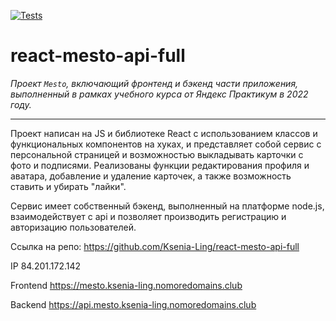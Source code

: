 [![Tests](https://github.com/Ksenia-Ling/react-mesto-api-full/actions/workflows/tests.yml/badge.svg)](https://github.com/Ksenia-Ling/react-mesto-api-full/actions/workflows/tests.yml)

# react-mesto-api-full
*Проект `Mesto`, включающий фронтенд и бэкенд части приложения, выполненный в рамках учебного курса от Яндекс Практикум в 2022 году.*
***

Проект написан на JS и библиотеке React с использованием классов и функциональных компонентов на хуках,
и представляет собой сервис с персональной страницей и возможностью выкладывать карточки 
с фото и подписями. Реализованы функции редактирования профиля и аватара, добавление и удаление карточек, а также 
возможность ставить и убирать "лайки". 

Сервис имеет собственный бэкенд, выполненный на платформе node.js, взаимодействует с api и позволяет производить регистрацию и авторизацию пользователей.

Ссылка на репо: https://github.com/Ksenia-Ling/react-mesto-api-full

IP 84.201.172.142

Frontend https://mesto.ksenia-ling.nomoredomains.club

Backend https://api.mesto.ksenia-ling.nomoredomains.club